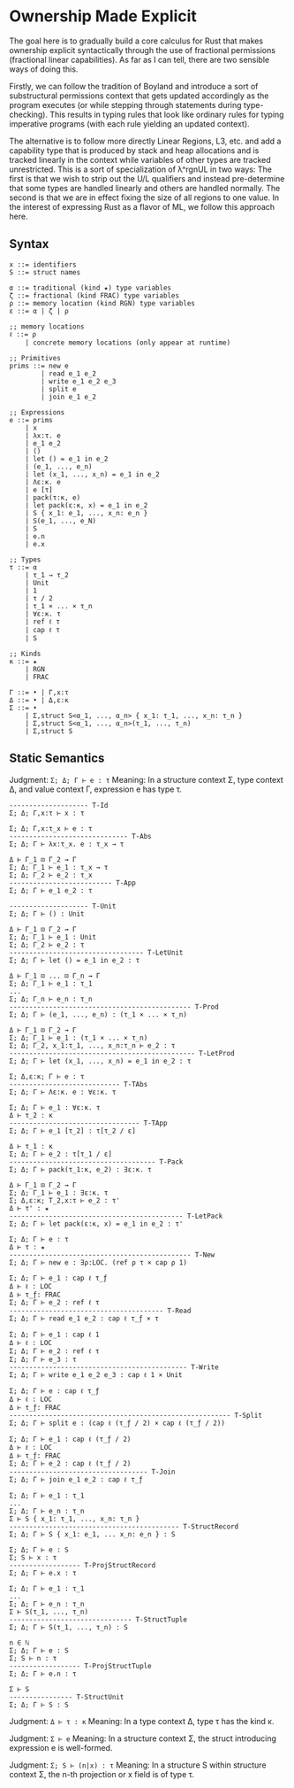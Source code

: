 # Ownership Made Explicit

The goal here is to gradually build a core calculus for Rust that makes ownership explicit
syntactically through the use of fractional permissions (fractional linear capabilities). As far as
I can tell, there are two sensible ways of doing this.

Firstly, we can follow the tradition of Boyland and introduce a sort of substructural permissions
context that gets updated accordingly as the program executes (or while stepping through statements 
during type-checking). This results in typing rules that look like ordinary rules for typing
imperative programs (with each rule yielding an updated context).

The alternative is to follow more directly Linear Regions, L3, etc. and add a capability type that
is produced by stack and heap allocations and is tracked linearly in the context while variables of
other types are tracked unrestricted. This is a sort of specialization of λ^rgnUL in two ways: The
first is that we wish to strip out the U/L qualifiers and instead pre-determine that some types are
handled linearly and others are handled normally. The second is that we are in effect fixing the
size of all regions to one value. In the interest of expressing Rust as a flavor of ML, we follow
this approach here.

## Syntax

```
x ::= identifiers
S ::= struct names

α ::= traditional (kind ★) type variables
ζ ::= fractional (kind FRAC) type variables
ρ ::= memory location (kind RGN) type variables
ε ::= α | ζ | ρ

;; memory locations
ℓ ::= ρ
    | concrete memory locations (only appear at runtime)

;; Primitives
prims ::= new e
        | read e_1 e_2
        | write e_1 e_2 e_3
        | split e
        | join e_1 e_2

;; Expressions
e ::= prims
    | x
    | λx:τ. e 
    | e_1 e_2
    | ()
    | let () = e_1 in e_2
    | (e_1, ..., e_n)
    | let (x_1, ..., x_n) = e_1 in e_2
    | Λε:κ. e
    | e [τ]
    | pack(τ:κ, e)
    | let pack(ε:κ, x) = e_1 in e_2
    | S { x_1: e_1, ..., x_n: e_n }
    | S(e_1, ..., e_N)
    | S
    | e.n
    | e.x

;; Types
τ ::= α
    | τ_1 → τ_2
    | Unit
    | 1
    | τ / 2
    | τ_1 × ... × τ_n
    | ∀ε:κ. τ
    | ref ℓ τ
    | cap ℓ τ
    | S
    
;; Kinds
κ ::= ★
    | RGN
    | FRAC

Γ ::= • | Γ,x:τ
Δ ::= • | Δ,ε:κ
Σ ::= •
    | Σ,struct S<α_1, ..., α_n> { x_1: τ_1, ..., x_n: τ_n }
    | Σ,struct S<α_1, ..., α_n>(τ_1, ..., τ_n)
    | Σ,struct S
```

## Static Semantics

Judgment: `Σ; Δ; Γ ⊢ e : τ`
Meaning: In a structure context Σ, type context Δ, and value context Γ, expression e has type τ.

```
-------------------- T-Id
Σ; Δ; Γ,x:τ ⊢ x : τ

Σ; Δ; Γ,x:τ_x ⊢ e : τ
------------------------------ T-Abs
Σ; Δ; Γ ⊢ λx:τ_x. e : τ_x → τ

Δ ⊢ Γ_1 ⊡ Γ_2 ⇝ Γ
Σ; Δ; Γ_1 ⊢ e_1 : τ_x → τ
Σ; Δ; Γ_2 ⊢ e_2 : τ_x
-------------------------- T-App
Σ; Δ; Γ ⊢ e_1 e_2 : τ

-------------------- T-Unit
Σ; Δ; Γ ⊢ () : Unit

Δ ⊢ Γ_1 ⊡ Γ_2 ⇝ Γ
Σ; Δ; Γ_1 ⊢ e_1 : Unit
Σ; Δ; Γ_2 ⊢ e_2 : τ
---------------------------------- T-LetUnit
Σ; Δ; Γ ⊢ let () = e_1 in e_2 : τ

Δ ⊢ Γ_1 ⊡ ... ⊡ Γ_n ⇝ Γ
Σ; Δ; Γ_1 ⊢ e_1 : τ_1
...
Σ; Δ; Γ_n ⊢ e_n : τ_n
---------------------------------------------- T-Prod
Σ; Δ; Γ ⊢ (e_1, ..., e_n) : (τ_1 × ... × τ_n)

Δ ⊢ Γ_1 ⊡ Γ_2 ⇝ Γ
Σ; Δ; Γ_1 ⊢ e_1 : (τ_1 × ... × τ_n)
Σ; Δ; Γ_2, x_1:τ_1, ..., x_n:τ_n ⊢ e_2 : τ
----------------------------------------------- T-LetProd
Σ; Δ; Γ ⊢ let (x_1, ..., x_n) = e_1 in e_2 : τ

Σ; Δ,ε:κ; Γ ⊢ e : τ
---------------------------- T-TAbs
Σ; Δ; Γ ⊢ Λε:κ. e : ∀ε:κ. τ

Σ; Δ; Γ ⊢ e_1 : ∀ε:κ. τ
Δ ⊢ τ_2 : κ
--------------------------------- T-TApp
Σ; Δ; Γ ⊢ e_1 [τ_2] : τ[τ_2 / ε]

Δ ⊢ τ_1 : κ
Σ; Δ; Γ ⊢ e_2 : τ[τ_1 / ε]
------------------------------------- T-Pack
Σ; Δ; Γ ⊢ pack(τ_1:κ, e_2) : ∃ε:κ. τ

Δ ⊢ Γ_1 ⊡ Γ_2 ⇝ Γ
Σ; Δ; Γ_1 ⊢ e_1 : ∃ε:κ. τ
Σ; Δ,ε:κ; Τ_2,x:τ ⊢ e_2 : τ'
Δ ⊢ τ' : ★
-------------------------------------------- T-LetPack
Σ; Δ; Γ ⊢ let pack(ε:κ, x) = e_1 in e_2 : τ'

Σ; Δ; Γ ⊢ e : τ
Δ ⊢ τ : ★
---------------------------------------------- T-New
Σ; Δ; Γ ⊢ new e : ∃ρ:LOC. (ref ρ τ × cap ρ 1)

Σ; Δ; Γ ⊢ e_1 : cap ℓ τ_ƒ
Δ ⊢ ℓ : LOC
Δ ⊢ τ_ƒ: FRAC
Σ; Δ; Γ ⊢ e_2 : ref ℓ τ
--------------------------------------- T-Read
Σ; Δ; Γ ⊢ read e_1 e_2 : cap ℓ τ_ƒ × τ

Σ; Δ; Γ ⊢ e_1 : cap ℓ 1
Δ ⊢ ℓ : LOC
Σ; Δ; Γ ⊢ e_2 : ref ℓ τ
Σ; Δ; Γ ⊢ e_3 : τ
--------------------------------------------- T-Write
Σ; Δ; Γ ⊢ write e_1 e_2 e_3 : cap ℓ 1 × Unit

Σ; Δ; Γ ⊢ e : cap ℓ τ_ƒ
Δ ⊢ ℓ : LOC
Δ ⊢ τ_ƒ: FRAC
-------------------------------------------------------- T-Split
Σ; Δ; Γ ⊢ split e : (cap ℓ (τ_ƒ / 2) × cap ℓ (τ_ƒ / 2))

Σ; Δ; Γ ⊢ e_1 : cap ℓ (τ_ƒ / 2)
Δ ⊢ ℓ : LOC
Δ ⊢ τ_ƒ: FRAC
Σ; Δ; Γ ⊢ e_2 : cap ℓ (τ_ƒ / 2)
----------------------------------- T-Join
Σ; Δ; Γ ⊢ join e_1 e_2 : cap ℓ τ_ƒ

Σ; Δ; Γ ⊢ e_1 : τ_1
...
Σ; Δ; Γ ⊢ e_n : τ_n
Σ ⊢ S { x_1: τ_1, ..., x_n: τ_n }
------------------------------------------- T-StructRecord
Σ; Δ; Γ ⊢ S { x_1: e_1, ... x_n: e_n } : S

Σ; Δ; Γ ⊢ e : S
Σ; S ⊢ x : τ
------------------ T-ProjStructRecord
Σ; Δ; Γ ⊢ e.x : τ

Σ; Δ; Γ ⊢ e_1 : τ_1
...
Σ; Δ; Γ ⊢ e_n : τ_n
Σ ⊢ S(τ_1, ..., τ_n)
------------------------------- T-StructTuple
Σ; Δ; Γ ⊢ S(τ_1, ..., τ_n) : S

n ∈ ℕ
Σ; Δ; Γ ⊢ e : S
Σ; S ⊢ n : τ
------------------ T-ProjStructTuple
Σ; Δ; Γ ⊢ e.n : τ

Σ ⊢ S
---------------- T-StructUnit
Σ; Δ; Γ ⊢ S : S
```

Judgment: `Δ ⊢ τ : κ`
Meaning: In a type context Δ, type τ has the kind κ.

Judgment: `Σ ⊢ e`
Meaning: In a structure context Σ, the struct introducing expression e is well-formed.

Judgment: `Σ; S ⊢ (n|x) : τ`
Meaning: In a structure S within structure context Σ, the n-th projection or x field is of type τ.
